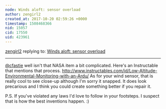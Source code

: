 ```yaml
---
node: Winds aloft: sensor overload
author: zengirl2
created_at: 2017-10-20 02:59:26 +0000
timestamp: 1508468366
nid: 15057
cid: 17550
uid: 423961
---
```




[zengirl2](../profile/zengirl2) replying to: [Winds aloft: sensor overload](../notes/cfastie/10-17-2017/winds-aloft-sensor-overload)

----
[@cfastie](/profile/cfastie) well isn't that NASA item a bit complicated. Here's an Instructable that mentions that process.  http://www.instructables.com/id/Low-Altitude-Environmental-Monitoring-with-an-Ardu/ As for your wind sensor, that is really cool to see close-up although I'm sorry it snapped. It does look precarious and I think you could create something better if you repair it. 

P.S. If you've violated any laws I'd love to follow in your footsteps. I suspect that is how the best inventions happen. :)